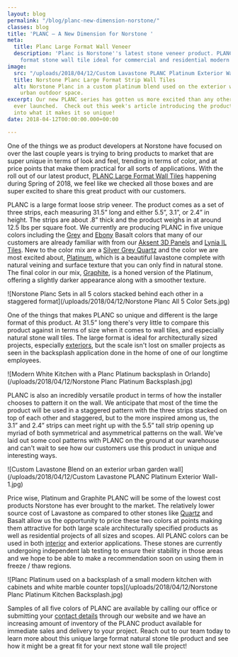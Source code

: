 ```yaml
---
layout: blog
permalink: "/blog/planc-new-dimension-norstone/"
classes: blog
title: 'PLANC – A New Dimension for Norstone '
meta:
  title: Planc Large Format Wall Veneer
  description: 'Planc is Norstone''s latest stone veneer product. PLANC is a large
    format stone wall tile ideal for commercial and residential modern styled projects. '
image:
  src: "/uploads/2018/04/12/Custom Lavastone PLANC Platinum Exterior Wall.jpg"
  title: Norstone Planc Large Format Strip Wall Tiles
  alt: Norstone Planc in a custom platinum blend used on the exterior walls of an
    urban outdoor space.
excerpt: Our new PLANC series has gotten us more excited than any other product we've
  ever launched.  Check out this week's article introducing the product and diiving
  into what it makes it so unique!
date: 2018-04-12T00:00:00.000+00:00

---
```

One of the things we as product developers at Norstone have focused on over the last couple years is trying to bring products to market that are super unique in terms of look and feel, trending in terms of color, and at price points that make them practical for all sorts of applications.  With the roll out of our latest product, [PLANC Large Format Wall Tiles](https://www.norstoneusa.com/products/large-format-stone-veneer/) happening during Spring of 2018, we feel like we checked all those boxes and are super excited to share this great product with our customers.

PLANC is a large format loose strip veneer.  The product comes as a set of three strips, each measuring 31.5” long and either 5.5”, 3.1”, or 2.4” in height.  The strips are about .8” thick and the product weighs in at around 12.5 lbs per square foot.  We currently are producing PLANC in five unique colors including the [Grey](https://www.norstoneusa.com/products/large-format-stone-veneer/grey-basalt/) and [Ebony](https://www.norstoneusa.com/products/large-format-stone-veneer/ebony-basalt/) Basalt colors that many of our customers are already familiar with from our [Aksent 3D Panels](https://www.norstoneusa.com/products/aksent-modern-tiles/) and [Lynia IL Tiles](https://www.norstoneusa.com/products/lynia-mosaic-tiles/).  New to the color mix are a [Silver Grey Quartz](https://www.norstoneusa.com/products/large-format-stone-veneer/silver-quartz/) and the color we are most excited about, [Platinum](https://www.norstoneusa.com/products/large-format-stone-veneer/platinum/), which is a beautiful lavastone complete with natural veining and surface texture that you can only find in natural stone.  The final color in our mix, [Graphite](https://www.norstoneusa.com/products/large-format-stone-veneer/graphite/), is a honed version of the Platinum, offering a slightly darker appearance along with a smoother texture.

![Norstone Planc Sets in all 5 colors stacked behind each other in a staggered format](/uploads/2018/04/12/Norstone Planc All 5 Color Sets.jpg)

One of the things that makes PLANC so unique and different is the large format of this product.  At 31.5” long there's very little to compare this product against in terms of size when it comes to wall tiles, and especially natural stone wall tiles.  The large format is ideal for architecturally sized projects, especially [exteriors](https://www.norstoneusa.com/gallery/application/exteriors/), but the scale isn't lost on smaller projects as seen in the backsplash application done in the home of one of our longtime employees.

![Modern White Kitchen with a Planc Platinum backsplash in Orlando](/uploads/2018/04/12/Norstone Planc Platinum Backsplash.jpg)

PLANC is also an incredibly versatile product in terms of how the installer chooses to pattern it on the wall.  We anticipate that most of the time the product will be used in a staggered pattern with the three strips stacked on top of each other and staggered, but to the more inspired among us, the 3.1” and 2.4” strips can meet right up with the 5.5” tall strip opening up  myriad of both symmetrical and asymmetrical patterns on the wall.  We've laid out some cool patterns with PLANC on the ground at our warehouse and can't wait to see how our customers use this product in unique and interesting ways.

![Custom Lavastone Blend on an exterior urban garden wall](/uploads/2018/04/12/Custom Lavastone PLANC Platinum Exterior Wall-1.jpg)

Price wise, Platinum and Graphite PLANC will be some of the lowest cost products Norstone has ever brought to the market.  The relatively lower source cost of Lavastone as compared to other stones like [Quartz](https://www.norstoneusa.com/blog/quartz-ledgestone-vs-countertop/) and Basalt allow us the opportunity to price these two colors at points making them attractive for both large scale architecturally specified products as well as residential projects of all sizes and scopes.  All PLANC colors can be used in both [interior](https://www.norstoneusa.com/gallery/application/interiors/) and exterior applications.  These stones are currently undergoing independent lab testing to ensure their stability in those areas and we hope to be able to make a recommendation soon on using them in freeze / thaw regions.

![Planc Platinum used on a backsplash of a small modern kitchen with cabinets and white marble counter tops](/uploads/2018/04/12/Norstone Planc Platinum Kitchen Backsplash.jpg)

Samples of all five colors of PLANC are available by calling our office or submitting your [contact details](https://www.norstoneusa.com/contact-us/) through our website and we have an increasing amount of inventory of the PLANC product available for immediate sales and delivery to your project.  Reach out to our team today to learn more about this unique large format natural stone tile product and see how it might be a great fit for your next stone wall tile project!